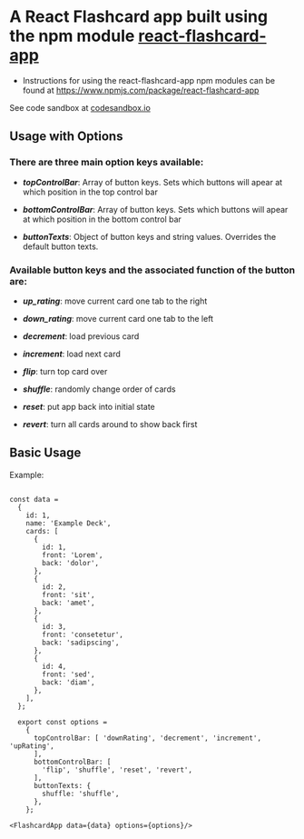 A React Flashcard app built using the npm module [react-flashcard-app](https://www.npmjs.com/package/react-flashcard-app)
=================================
* Instructions for using the react-flashcard-app npm modules can be found at
https://www.npmjs.com/package/react-flashcard-app

See code sandbox at [codesandbox.io](https://codesandbox.io/s/91r5p4wnlr)

## Usage with Options
### There are three main option keys available:

* **_topControlBar_**: Array of button keys. Sets which buttons will apear at which position in the top control bar

* **_bottomControlBar_**: Array of button keys. Sets which buttons will apear at which position in the bottom control bar

* **_buttonTexts_**: Object of button keys and string values. Overrides the default button texts.

### Available button keys and the associated function of the button are:

* **_up_rating_**: move current card one tab to the right

* **_down_rating_**: move current card one tab to the left

* **_decrement_**: load previous card

* **_increment_**: load next card

* **_flip_**: turn top card over

* **_shuffle_**: randomly change order of cards

* **_reset_**: put app back into initial state

* **_revert_**: turn all cards around to show back first

## Basic Usage

Example:
```import FlashcardApp from 'react-flashcard-app';

const data =
  {
    id: 1,
    name: 'Example Deck',
    cards: [
      {
        id: 1,
        front: 'Lorem',
        back: 'dolor',
      },
      {
        id: 2,
        front: 'sit',
        back: 'amet',
      },
      {
        id: 3,
        front: 'consetetur',
        back: 'sadipscing',
      },
      {
        id: 4,
        front: 'sed',
        back: 'diam',
      },
    ],
  };

  export const options =
    {
      topControlBar: [ 'downRating', 'decrement', 'increment', 'upRating',
      ],
      bottomControlBar: [
        'flip', 'shuffle', 'reset', 'revert',
      ],
      buttonTexts: {
        shuffle: 'shuffle',
      },
    };

<FlashcardApp data={data} options={options}/>
